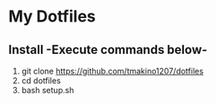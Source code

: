 # My Dotfiles
## Install -Execute commands below-
1. git clone https://github.com/tmakino1207/dotfiles
2. cd dotfiles
3. bash setup.sh
